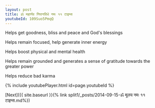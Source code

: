 ```yaml
---
layout: post
title: ॐ महार्णव निपानविधे नमः ११ टाइम्स
youtubeId: 109Suo5PmqQ
---
```

 
 
Helps get goodness, bliss and peace and God's blessings
 
Helps remain focused, help generate inner energy 
 
Helps boost physical and mental health 
 
Helps remain grounded and generates a sense of gratitude towards the greater power 
 
Helps reduce bad karma
 
 
 
 


{% include youtubePlayer.html id=page.youtubeId %}
 
[Next]({{ site.baseurl }}{% link  split1/_posts/2014-09-15-ॐ मूलय नमः ११ टाइम्स.md%})
 
